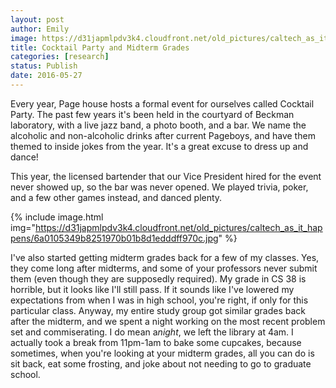 ```yaml
---
layout: post
author: Emily
image: https://d31japmlpdv3k4.cloudfront.net/old_pictures/caltech_as_it_happens/6a0105349b8251970b01bb09079d5f970d.jpg
title: Cocktail Party and Midterm Grades 
categories: [research]
status: Publish
date: 2016-05-27
---
```



Every year, Page house hosts a formal event for ourselves called Cocktail Party. The past few years it's been held in the courtyard of Beckman laboratory, with a live jazz band, a photo booth, and a bar. We name the alcoholic and non-alcoholic drinks after current Pageboys, and have them themed to inside jokes from the year. It's a great excuse to dress up and dance!

This year, the licensed bartender that our Vice President hired for the event never showed up, so the bar was never opened. We played trivia, poker, and a few other games instead, and danced plenty.


{% include image.html img="https://d31japmlpdv3k4.cloudfront.net/old_pictures/caltech_as_it_happens/6a0105349b8251970b01b8d1edddff970c.jpg" %}

I've also started getting midterm grades back for a few of my classes. Yes, they come long after midterms, and some of your professors never submit them (even though they are supposedly required). My grade in CS 38 is horrible, but it looks like I'll still pass. If it sounds like I've lowered my expectations from when I was in high school, you're right, if only for this particular class. Anyway, my entire study group got similar grades back after the midterm, and we spent a night working on the most recent problem set and commiserating. I do mean a*night*, we left the library at 4am. I actually took a break from 11pm-1am to bake some cupcakes, because sometimes, when you're looking at your midterm grades, all you can do is sit back, eat some frosting, and joke about not needing to go to graduate school.

